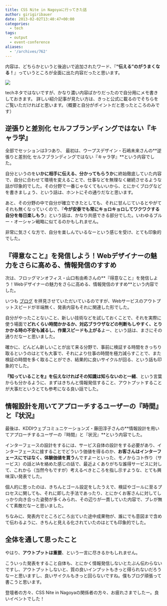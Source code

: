 ```yaml
---
title: CSS Nite in Nagoyaに行ってきた話
author: girigiribauer
date: 2013-02-02T13:40:47+00:00
categories:
  - tech
tags:
  - output
  - event-conference
aliases:
  - '/archives/762'
---
```

内容は、どちらかというと後追いで追加されたワード、『**&#8220;伝える&#8221;のがうまくなる！**』っていうところが全面に出た内容だったと思います。

![][1]

techネタではないですが、かなり濃い内容ばかりだったので自分用にメモ書きしておきます。 詳しい紹介記事が見たい方は、きっと公式に載るのでそちらをご覧いただければと思います。（概要と自分がポイントだと思ったところのみです）

## 逆張りと差別化 セルフブランディングではない『キャラ学』

全部でセッションは3つあり、 最初は、ウープスデザイン・石嶋未来さんの**逆張りと差別化 セルフブランディングではない『キャラ学』**という内容でした。

自分というのを**いかに相手に伝える、分かってもらうか**に終始徹底していた内容で、自分に合わせて環境を変えることで、仕事などを無理なく継続させるような話が印象的でした。その分野で一番じゃなくてもいいから、とにかくブログなどを書きましょう、という話は、ホントにその通りだなと思います。

あと、その分野の中で自分が確立できたとしても、それに甘んじているとやがてそれも無くなっていくので、『**今が安泰でも常にキョロキョロしてワクワクする自分を毎日楽しもう**』という話は、かなり共感できる部分でした。いわゆるブルー・オーシャン戦略に似てるのかもしれません。

非常に気さくな方で、自分を楽しんでいるなーという感じを受け、とても印象的でした。

## 『得意なこと』を発信しよう！Webデザイナーの魅力をさらに高める、情報発信のすすめ

次は、フロッグマンオフィス・山口有由希さんの**『得意なこと』を発信しよう！Webデザイナーの魅力をさらに高める、情報発信のすすめ**という内容でした。

いつも [ブログ][2] を拝見させていただいているのですが、Webサービスのアウトプットスピードが半端無く、発表内容もそれに関連した形でした。

自分がやったことないこと、新しい技術などを試しておくことで、それを実際に使う場面で**どれくらい時間かかるか、対応ブラウザなどの判断もしやすく、とりかかる時の不安も減るし、作業スピードも上がる**よー、という話は、まさにその通りだなーと思いました。

確かに、どんどん新しいことが出て来る分野で、事前に検証する時間をきっちり取るというのはとても大事で、それにより仕事の時間を極力減らすことで、また検証の時間を多く取ることができ、結果的に良いサイクルが回る、という話も印象的でした。

**『知っていることを』を伝えなければその知識は知らないのと一緒**、という言葉からも分かるように、まずはきちんと情報発信すること、アウトプットすることが大事だというとても参考になる良い話でした。

## 情報設計を用いてアプローチするユーザーの『時間』と『状況』

最後は、KDDIウェブコミュニケーションズ・藤田淳子さんの**情報設計を用いてアプローチするユーザーの『時間』と『状況』**という内容でした。

インターフェースの設計をするには、サービス自体の設計をする必要があり、インターフェースに接することでどういう価値を得るのか、**お客さんはインターフェースにではなく、体験価値を買う**んですよーといった、モノからコト作り（サービス）の話とIAを絡めた感じの話で、最近よくありがちな誰得サービスに対して、これから（当然今もですが）考えるべきところを指し示すような、とても興味深い発表でした。

個人的に思ったのは、きちんとゴール設定をしたうえで、検証やゴールに至るプロセスに関しても、それに即した手法であったり、とにかくお客さんに対してしっかり向き合った姿勢が多くみられ、その辺りが一貫していた内容で、ブレが無くて素敵だなーと思いました。

ちなみに、発表内でところどころ出ていた途中成果物が、誰にでも意図まで含めて伝わるように、きちんと見える化されていたのはとても印象的でした。

## 全体を通して思ったこと

やはり、**アウトプットは重要**、という一言に尽きるかもしれません。

こういった発表をすること自体も、とにかく情報発信しないとたぶん伝わらないですし、アウトプットしないと、質の良いインプットもきっと得られないだろうなーと思いますし、良いサイクルもきっと回らないですね。僕もブログ頑張って書こうと思います。

登壇者の方々、CSS Nite in Nagoyaの関係者の方々、お疲れさまでしたー。良いイベントでした！

 [1]: /img/2013/02/cssnitenagoya01.png
 [2]: http://blog.v-colors.com/

